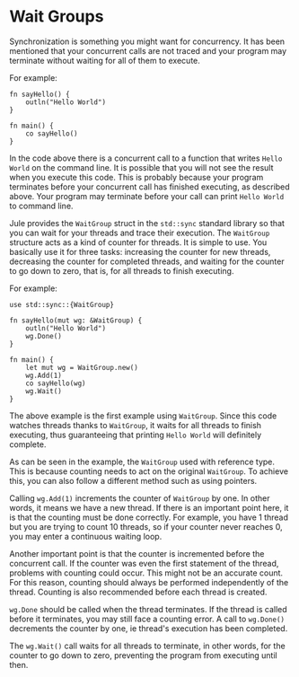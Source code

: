# Wait Groups

Synchronization is something you might want for concurrency. It has been mentioned that your concurrent calls are not traced and your program may terminate without waiting for all of them to execute.

For example:

```jule
fn sayHello() {
    outln("Hello World")
}

fn main() {
    co sayHello()
}
```

In the code above there is a concurrent call to a function that writes `Hello World` on the command line. It is possible that you will not see the result when you execute this code. This is probably because your program terminates before your concurrent call has finished executing, as described above. Your program may terminate before your call can print `Hello World` to command line.

Jule provides the `WaitGroup` struct in the `std::sync` standard library so that you can wait for your threads and trace their execution. The `WaitGroup` structure acts as a kind of counter for threads. It is simple to use. You basically use it for three tasks: increasing the counter for new threads, decreasing the counter for completed threads, and waiting for the counter to go down to zero, that is, for all threads to finish executing.

For example:

```jule
use std::sync::{WaitGroup}

fn sayHello(mut wg: &WaitGroup) {
    outln("Hello World")
    wg.Done()
}

fn main() {
    let mut wg = WaitGroup.new()
    wg.Add(1)
    co sayHello(wg)
    wg.Wait()
}
```

The above example is the first example using `WaitGroup`. Since this code watches threads thanks to `WaitGroup`, it waits for all threads to finish executing, thus guaranteeing that printing `Hello World` will definitely complete.

As can be seen in the example, the `WaitGroup` used with reference type. This is because counting needs to act on the original `WaitGroup`. To achieve this, you can also follow a different method such as using pointers.

Calling `wg.Add(1)` increments the counter of `WaitGroup` by one. In other words, it means we have a new thread. If there is an important point here, it is that the counting must be done correctly. For example, you have 1 thread but you are trying to count 10 threads, so if your counter never reaches 0, you may enter a continuous waiting loop.

Another important point is that the counter is incremented before the concurrent call. If the counter was even the first statement of the thread, problems with counting could occur. This might not be an accurate count. For this reason, counting should always be performed independently of the thread. Counting is also recommended before each thread is created.

`wg.Done` should be called when the thread terminates. If the thread is called before it terminates, you may still face a counting error. A call to `wg.Done()` decrements the counter by one, ie thread's execution has been completed.

The `wg.Wait()` call waits for all threads to terminate, in other words, for the counter to go down to zero, preventing the program from executing until then.
